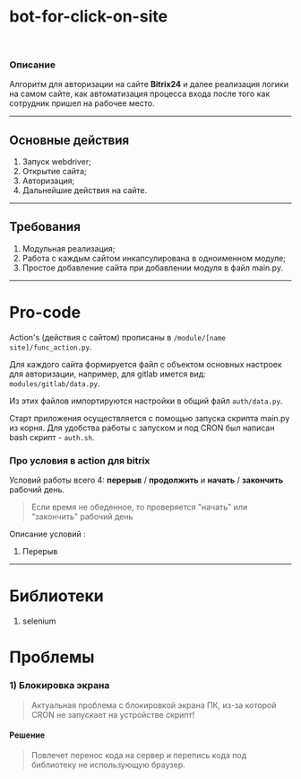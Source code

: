 # bot-for-click-on-site
<br>

### Описание
Алгоритм для авторизации на сайте **Bitrix24** и далее реализация логики на самом сайте, как автоматизация процесса входа после того как сотрудник пришел на рабочее место.
<hr>

## Основные действия
<ol>
    <li>Запуск webdriver;</li>
    <li>Открытие сайта;</li>
    <li>Авторизация;</li>
    <li>Дальнейшие действия на сайте.</li>
</ol>
<hr>

## Требования
<ol>
    <li>Модульная реализация;</li>
    <li>Работа с каждым сайтом инкапсулирована в одноименном модуле;</li>
    <li>Простое добавление сайта при добавлении модуля в файл main.py.</li>
</ol>
<hr>


# Pro-code
Action's (действия с сайтом) прописаны в <code>/module/[name site]/func_action.py</code>.

Для каждого сайта формируется файл с объектом основных настроек для авторизации, например, для gitlab имется вид: <code>modules/gitlab/data.py</code>.

Из этих файлов импортируются настройки в общий файл <code>auth/data.py</code>.

Старт приложения осуществляется с помощью запуска скрипта main.py из корня. Для удобства работы с запуском и под CRON был написан bash скрипт - <code>auth.sh</code>.





### Про условия в action для bitrix
Условий работы всего 4: **перерыв** / **продолжить** и **начать** / **закончить** рабочий день.
<blockquote>
    Если время не обеденное, то проверяется "начать" или "закончить" рабочий день
</blockquote>
Описание условий :

1) Перерыв 

<hr>

# Библиотеки
1) selenium


# Проблемы
### 1) Блокировка экрана
<blockquote>
    <p>Актуальная проблема с блокировкой экрана ПК, из-за которой CRON не запускает на устройстве скрипт!</p>
</blockquote>

#### Решение
<blockquote>
    <p>Повлечет перенос кода на сервер и перепись кода под библиотеку не использующую браузер.</p>
</blockquote>
